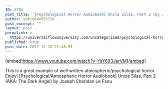 ```yaml
---
ID: 3783
post_title: '[Psychological Horror Audiobook] Uncle Silas, Part 2 (by Joseph Sheridan Le Fanu)'
author: abbie04m553726
post_excerpt: ""
layout: post
permalink: >
  https://universalflowuniversity.com/uncategorized/psychological-horror-audiobook-uncle-silas-part-2-by-joseph-sheridan-le-fanu/
published: true
post_date: 2017-12-18 22:48:55
---
```

[embed]https://www.youtube.com/watch?v=YsY693JerVM[/embed]<br>
<p>This is a great example of well written atmospheric/psychological horror. Enjoy!
[Psychological/Atmospheric Horror Audiobook] Uncle Silas, Part 2 (AKA: The Dark Angel) by Joseph Sheridan Le Fanu</p>